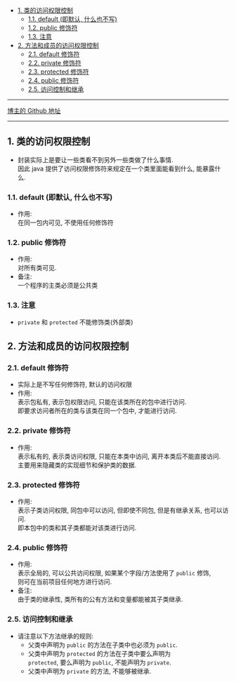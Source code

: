 <!-- TOC -->

- [1. 类的访问权限控制](#1-类的访问权限控制)
  - [1.1. default (即默认, 什么也不写)](#11-default-即默认-什么也不写)
  - [1.2. public 修饰符](#12-public-修饰符)
  - [1.3. 注意](#13-注意)
- [2. 方法和成员的访问权限控制](#2-方法和成员的访问权限控制)
  - [2.1. default 修饰符](#21-default-修饰符)
  - [2.2. private 修饰符](#22-private-修饰符)
  - [2.3. protected 修饰符](#23-protected-修饰符)
  - [2.4. public 修饰符](#24-public-修饰符)
  - [2.5. 访问控制和继承](#25-访问控制和继承)

<!-- /TOC -->

****
[博主的 Github 地址](https://github.com/leon9dragon)
****

## 1. 类的访问权限控制
- 封装实际上是要让一些类看不到另外一些类做了什么事情.   
因此 java 提供了访问权限修饰符来规定在一个类里面能看到什么, 能暴露什么. 

### 1.1. default (即默认, 什么也不写)
- 作用:  
  在同一包内可见, 不使用任何修饰符

### 1.2. public 修饰符
- 作用:  
  对所有类可见.
- 备注:  
  一个程序的主类必须是公共类

### 1.3. 注意
- `private` 和 `protected` 不能修饰类(外部类)


## 2. 方法和成员的访问权限控制

### 2.1. default 修饰符
- 实际上是不写任何修饰符, 默认的访问权限
- 作用:  
  表示包私有, 表示包权限访问, 只能在该类所在的包中进行访问.   
  即要求访问者所在的类与该类在同一个包中, 才能进行访问.

### 2.2. private 修饰符
- 作用:  
  表示私有的, 表示类访问权限, 只能在本类中访问, 离开本类后不能直接访问.  
  主要用来隐藏类的实现细节和保护类的数据.

### 2.3. protected 修饰符
- 作用:  
  表示子类访问权限, 同包中可以访问, 但即使不同包, 但是有继承关系, 也可以访问.  
  即本包中的类和其子类都能对该类进行访问.

### 2.4. public 修饰符
- 作用:  
  表示全局的, 可以公共访问权限, 如果某个字段/方法使用了 `public` 修饰,  
  则可在当前项目任何地方进行访问.
- 备注:  
  由于类的继承性, 类所有的公有方法和变量都能被其子类继承.

### 2.5. 访问控制和继承
- 请注意以下方法继承的规则:
  - 父类中声明为 `public` 的方法在子类中也必须为 `public`.
  - 父类中声明为 `protected` 的方法在子类中要么声明为  
  `protected`, 要么声明为 `public`, 不能声明为 `private`.
  - 父类中声明为 `private` 的方法, 不能够被继承.